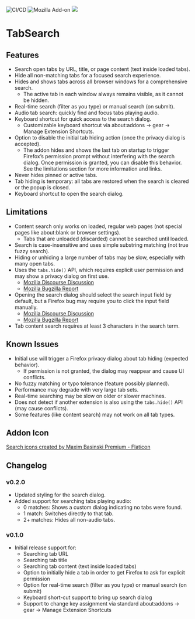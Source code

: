 ![CI/CD](https://github.com/irvinm/TabSearch/workflows/CI/CD/badge.svg) ![Mozilla Add-on](https://img.shields.io/amo/users/TabSearch?style=flat-square) ![](https://img.shields.io/amo/v/TabSearch.svg?style=flat-square)


# TabSearch


## Features

- Search open tabs by URL, title, or page content (text inside loaded tabs).
- Hide all non-matching tabs for a focused search experience.
- Hides and shows tabs across all browser windows for a comprehensive search.
    - The active tab in each window always remains visible, as it cannot be hidden.
- Real-time search (filter as you type) or manual search (on submit).
- Audio tab search: quickly find and focus tabs playing audio.
- Keyboard shortcut for quick access to the search dialog.
    - Customizable keyboard shortcut via about:addons → gear → Manage Extension Shortcuts.
- Option to disable the initial tab hiding action (once the privacy dialog is accepted).
    - The addon hides and shows the last tab on startup to trigger Firefox’s permission prompt without interfering with the search dialog. Once permission is granted, you can disable this behavior. See the limitations section for more information and links.
- Never hides pinned or active tabs.
- Tab hiding is temporary: all tabs are restored when the search is cleared or the popup is closed.
- Keyboard shortcut to open the search dialog.


## Limitations

- Content search only works on loaded, regular web pages (not special pages like about:blank or browser settings).
    - Tabs that are unloaded (discarded) cannot be searched until loaded.
- Search is case-insensitive and uses simple substring matching (not true fuzzy search).
- Hiding or unhiding a large number of tabs may be slow, especially with many open tabs.
- Uses the `tabs.hide()` API, which requires explicit user permission and may show a privacy dialog on first use.
    - [Mozilla Discourse Discussion](https://discourse.mozilla.org/t/initial-tabs-hide-warning-dialog/142979/4)
    - [Mozilla Bugzilla Report](https://bugzilla.mozilla.org/show_bug.cgi?id=1964491)
- Opening the search dialog should select the search input field by default, but a Firefox bug may require you to click the input field manually.
    - [Mozilla Discourse Discussion](https://discourse.mozilla.org/t/use-of-autofocus-in-popup-html-not-consistent/143017/2)
    - [Mozilla Bugzilla Report](https://bugzilla.mozilla.org/show_bug.cgi?id=1877410)
- Tab content search requires at least 3 characters in the search term.


## Known Issues

- Initial use will trigger a Firefox privacy dialog about tab hiding (expected behavior).
    - If permission is not granted, the dialog may reappear and cause UI conflicts.
- No fuzzy matching or typo tolerance (feature possibly planned).
- Performance may degrade with very large tab sets.
- Real-time searching may be slow on older or slower machines.
- Does not detect if another extension is also using the `tabs.hide()` API (may cause conflicts).
- Some features (like content search) may not work on all tab types.


## Addon Icon

[Search icons created by Maxim Basinski Premium - Flaticon](https://www.flaticon.com/free-icons/search)


## Changelog

### v0.2.0
- Updated styling for the search dialog.
- Added support for searching tabs playing audio:
    - 0 matches: Shows a custom dialog indicating no tabs were found.
    - 1 match: Switches directly to that tab.
    - 2+ matches: Hides all non-audio tabs.

### v0.1.0
- Initial release support for:
    - Searching tab URL
    - Searching tab title
    - Searching tab content (text inside loaded tabs)
    - Option to initially hide a tab in order to get Firefox to ask for explicit permission
    - Option for real-time search (filter as you type) or manual search (on submit)
    - Keyboard short-cut support to bring up search dialog
    - Support to change key assignment via standard about:addons → gear → Manage Extension Shortcuts